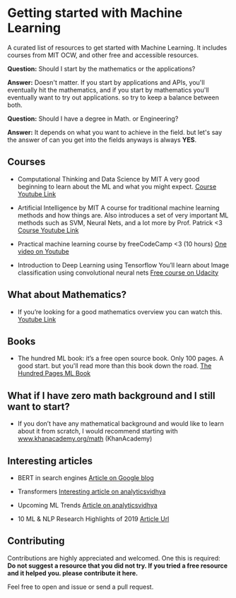 # Getting started with Machine Learning
A curated list of resources to get started with Machine Learning. It includes courses from MIT OCW, and other free and accessible resources.


__Question:__ Should I start by the mathematics or the applications? 

__Answer:__  Doesn't matter. If you start by applications and APIs, you'll eventually hit the mathematics, and if you start by mathematics you'll eventually want to try out applications. so try to keep a balance between both.


__Question:__ Should I have a degree in Math. or Engineering?

__Answer:__ It depends on what you want to achieve in the field. but let's say the answer of can you get into the fields anyways is always __YES__.

## Courses
- Computational Thinking and Data Science by MIT 
A very good beginning to learn about the ML and what you might expect. [Course Youtube Link](https://www.youtube.com/watch?v=C1lhuz6pZC0&list=PLUl4u3cNGP619EG1wp0kT-7rDE_Az5TNd)

- Artificial Intelligence by MIT
A course for traditional machine learning methods and how things are. Also introduces a set of very important ML methods such as SVM, Neural Nets, and a lot more by Prof. Patrick <3 [Course Youtube Link](https://www.youtube.com/watch?v=TjZBTDzGeGg&list=PLUl4u3cNGP63gFHB6xb-kVBiQHYe_4hSi)

- Practical machine learning course by freeCodeCamp <3 (10 hours) [One video on Youtube](https://www.youtube.com/watch?v=GwIo3gDZCVQ)

- Introduction to Deep Learning using Tensorflow
You’ll learn about Image classification using convolutional neural nets [Free course on Udacity](https://www.udacity.com/course/intro-to-tensorflow-for-deep-learning--ud187)


## What about Mathematics?

- If you’re looking for a good mathematics overview you can watch this. [Youtube Link](https://www.youtube.com/watch?v=T3TpdPmTLso&t=10522s)


## Books
 
- The hundred ML book: it’s a free open source book. Only 100 pages. A good start. but you'll read more than this book down the road. [The Hundred Pages ML Book](http://themlbook.com/wiki/doku.php)


## What if I have zero math background and I still want to start?

- If you don’t have any mathematical background and would like to learn about it from scratch, I would recommend starting with www.khanacademy.org/math (KhanAcademy)
 

## Interesting articles
- BERT in search engines [Article on Google blog](https://www.blog.google/products/search/search-language-understanding-bert/)

- Transformers  [Interesting article on analyticsvidhya](https://www.analyticsvidhya.com/blog/2019/06/understanding-transformers-nlp-state-of-the-art-models/?utm_source=blog&utm_medium=2020-trends-machine-learning-deep-learning)

- Upcoming ML Trends [Article on analyticsvidhya](https://www.analyticsvidhya.com/blog/2019/12/2020-trends-machine-learning-deep-learning/)

- 10 ML & NLP Research Highlights of 2019 [Article Url](https://ruder.io/research-highlights-2019/)


## Contributing

Contributions are highly appreciated and welcomed. One this is required: __Do not suggest a resource that you did not try. If you tried a free resource and it helped you. please contribute it here.__

Feel free to open and issue or send a pull request.

